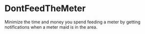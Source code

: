 DontFeedTheMeter
================

Minimize the time and money you spend feeding a meter by getting notifications when a meter maid is in the area.
